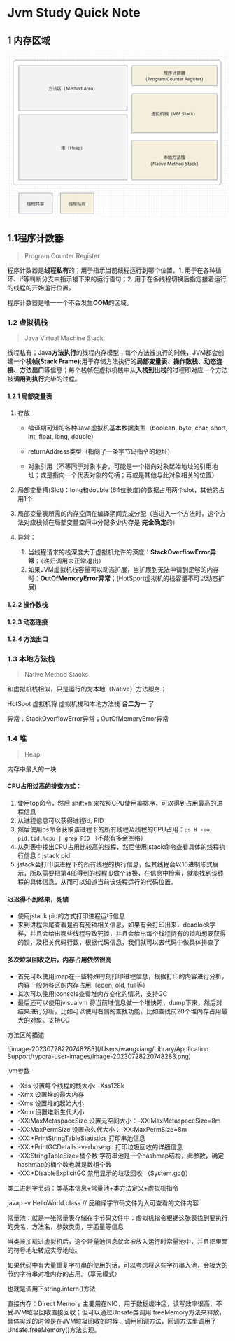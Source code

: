 # Jvm Study Quick Note

## 1 内存区域

![image-20220319140415769](resources/image-20220319140415769.png)

## 1.1程序计数器

> Program Counter Register

  程序计数器是**线程私有**的；用于指示当前线程运行到哪个位置，1. 用于在各种循环、if等判断分支中指示接下来的运行语句；2. 用于在多线程切换后指定接着运行的线程的开始运行位置。

  程序计数器是唯一一个不会发生**OOM**的区域。

### 1.2 虚拟机栈

> Java Virtual Machine Stack

  线程私有；Java**方法执行**的线程内存模型；每个方法被执行的时候，JVM都会创建一个**栈帧(Stack Frame)**;用于存储方法执行的**局部变量表、操作数栈、动态连接、方法出口**等信息；每个栈帧在虚拟机栈中从**入栈到出栈**的过程即对应一个方法被**调用到执行**完毕的过程。

#### 1.2.1 局部变量表

1. 存放

    - 编译期可知的各种Java虚拟机基本数据类型（boolean, byte, char, short, int, float, long, double）

    - returnAddress类型（指向了一条字节码指令的地址）

    - 对象引用（不等同于对象本身，可能是一个指向对象起始地址的引用地址；或是指向一个代表对象的句柄；再或是其他与此对象相关的位置）

2. 局部变量槽(Slot)：long和double (64位长度)的数据占用两个slot，其他的占用1个

3. 局部变量表所需的内存空间在编译期间完成分配（当进入一个方法时，这个方法对应栈帧在局部变量空间中分配多少内存是 **完全确定**的）

4. 异常：

    1. 当线程请求的栈深度大于虚拟机允许的深度：**StackOverflowError异常**；（递归调用未正常退出）
    2. 如果JVM虚拟机栈容量可以动态扩展，当扩展到无法申请到足够的内存时：**OutOfMemoryError异常**；(HotSport虚拟机的栈容量不可以动态扩展)

#### 1.2.2 操作数栈

#### 1.2.3 动态连接

#### 1.2.4 方法出口

### 1.3 本地方法栈

> Native Method Stacks

和虚拟机栈相似，只是运行的为本地（Native）方法服务；

HotSpot 虚拟机将 虚拟机栈和本地方法栈 **合二为一** 了

异常：StackOverflowError异常；OutOfMemoryError异常

### 1.4 堆

> Heap

内存中最大的一块







#### CPU占用过高的排查方式：

1. 使用top命令，然后 shift+h 来按照CPU使用率排序，可以得到占用最高的进程信息
2. 从进程信息可以获得进程id, PID
3. 然后使用ps命令获取该进程下的所有线程及线程的CPU占用：`ps H -eo pid,tid,%cpu | grep PID` （不能有多余空格）
4. 从列表中找出CPU占用比较高的线程，然后使用jstack命令查看具体的线程执行信息：jstack pid
5. jstack会打印该进程下的所有线程的执行信息，但其线程会以16进制形式展示，所以需要把第4部得到的线程ID做个转换，在信息中检索，就能找到该线程的具体信息，从而可以知道当前该线程运行的代码位置。



#### 迟迟得不到结果，死锁

- 使用jstack pid的方式打印进程运行信息
- 来到进程末尾查看是否有死锁相关信息，如果有会打印出来，deadlock字样，并且会给出哪些线程导致死锁，并且会给出每个线程持有的锁和想要获得的锁，及相关代码行数，根据代码信息，我们就可以去代码中做具体排查了



#### 多次垃圾回收之后，内存占用依然很高

- 首先可以使用jmap在一些特殊时刻打印进程信息，根据打印的内容进行分析，内容一般为各区的内存占用（eden, old, full等）
- 其次可以使用jconsole查看堆内存变化的情况，支持GC
- 最后还可以使用jvisualvm 将当前堆信息做一个堆快照，dump下来，然后对结果进行分析，比如可以使用右侧的查找功能，比如查找前20个堆内存占用最大的对象。支持GC





方法区的描述

![image-20230728220748283](/Users/wangxiang/Library/Application Support/typora-user-images/image-20230728220748283.png)





jvm参数

- -Xss 设置每个线程的栈大小: -Xss128k
- -Xmx 设置堆的最大内存
- -Xms 设置堆的起始大小
- -Xmn 设置堆新生代大小
- -XX:MaxMetaspaceSize 设置元空间大小：-XX:MaxMetaspaceSize=8m
- -XX:MaxPermSize 设置永久代大小：-XX:MaxPermSize=8m
- -XX:+PrintStringTableStatistics 打印串池信息
- -XX:+PrintGCDetails -verbose:gc 打印垃圾回收的详细信息
- -XX:StringTableSize=桶个数 字符串池是一个hashmap结构，此参数，确定hashmap的桶个数也就是数组个数
- -XX:+DisableExplicitGC 禁用显示的垃圾回收 （System.gc()）





类二进制字节码：类基本信息+常量池+类方法定义+虚拟机指令

javap -v HelloWorld.class // 反编译字节码文件为人可查看的文件内容

常量池：就是一张常量表存储在字节码文件中：虚拟机指令根据这张表找到要执行的类名，方法名，参数类型，字面量等信息

当类被加载进虚拟机后，这个常量池信息就会被放入运行时常量池中，并且把里面的符号地址转成实际地址。



如果代码中有大量重复字符串的使用的话，可以考虑将这些字符串入池，会极大的节约字符串对堆内存的占用。（享元模式）

也就是调用下string.intern()方法



直接内存：Direct Memory 主要用在NIO，用于数据缓冲区，读写效率很高，不受JVM垃圾回收直接回收；但可以通过Unsafe类调用 freeMemory方法来释放，具体实现的时候是在JVM垃圾回收的时候，调用回调方法，回调方法里调用了Unsafe.freeMemory()方法实现。



